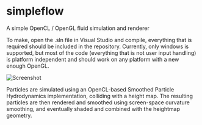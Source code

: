 simpleflow
==========

A simple OpenCL / OpenGL fluid simulation and renderer

To make, open the .sln file in Visual Studio and compile, everything 
that is required should be included in the repository. Currently,
only windows is supported, but most of the code (everything that is
not user input handling) is platform independent and should work on
any platform with a new enough OpenGL.

![Screenshot](http://aka-san.halcy.de/share/Particle_Fluids_2014-02-04_04-07-34.png)

Particles are simulated using an OpenCL-based Smoothed Particle
Hydrodynamics implementation, colliding with a height map. The 
resulting particles are then rendered and smoothed using screen-space 
curvature smoothing, and eventually shaded and combined with the 
heightmap geometry.
